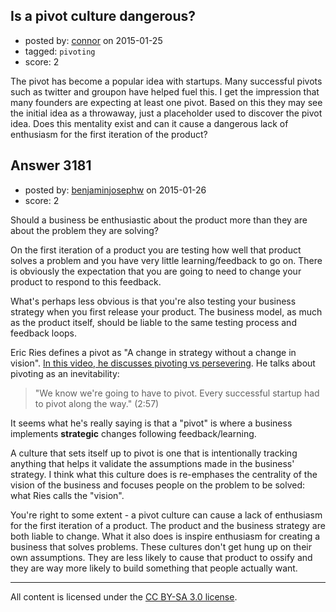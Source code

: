 ## Is a pivot culture dangerous?

- posted by: [connor](https://stackexchange.com/users/392995/connor) on 2015-01-25
- tagged: `pivoting`
- score: 2

The pivot has become a popular idea with startups. Many successful pivots such as twitter and groupon have helped fuel this. I get the impression that many founders are expecting at least one pivot. Based on this they may see the initial idea as a throwaway, just a placeholder used to discover the pivot idea. Does this mentality exist and can it cause a dangerous lack of enthusiasm for the first iteration of the product?


## Answer 3181

- posted by: [benjaminjosephw](https://stackexchange.com/users/2869889/benjaminjosephw) on 2015-01-26
- score: 2

<p>Should a business be enthusiastic about the product more than they are about the problem they are solving?</p>

<p>On the first iteration of a product you are testing how well that product solves a problem and you have very little learning/feedback to go on. There is obviously the expectation that you are going to need to change your product to respond to this feedback. </p>

<p>What's perhaps less obvious is that you're also testing your business strategy when you first release your product. The business model, as much as the product itself, should be liable to the same testing process and feedback loops.</p>

<p>Eric Ries defines a pivot as "A change in strategy without a change in vision". <a href="https://www.youtube.com/watch?v=EO5ttpuIuvg" rel="nofollow">In this video, he discusses pivoting vs persevering</a>. He talks about pivoting as an inevitability:</p>

<blockquote>
  <p>"We know we're going to have to pivot. Every successful startup had to pivot along the way." (2:57)</p>
</blockquote>

<p>It seems what he's really saying is that a "pivot" is where a business implements <strong>strategic</strong> changes following feedback/learning. </p>

<p>A culture that sets itself up to pivot is one that is intentionally tracking anything that helps it validate the assumptions made in the business' strategy. I think what this culture does is re-emphases the centrality of the vision of the business and focuses people on the problem to be solved: what Ries calls the "vision".</p>

<p>You're right to some extent - a pivot culture can cause a lack of enthusiasm for the first iteration of a product. The product and the business strategy are both liable to change. What it also does is inspire enthusiasm for creating a business that solves problems. These cultures don't get hung up on their own assumptions. They are less likely to cause that product to ossify and they are way more likely to build something that people actually want.</p>




---

All content is licensed under the [CC BY-SA 3.0 license](https://creativecommons.org/licenses/by-sa/3.0/).
